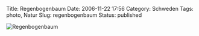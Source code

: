Title: Regenbogenbaum
Date: 2006-11-22 17:56
Category: Schweden
Tags: photo, Natur
Slug: regenbogenbaum
Status: published

![Regenbogenbaum](/pic/regenbogenbaum.jpg "Regenbogenbaum")

